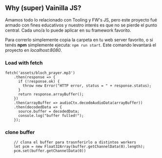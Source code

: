 ## Why (super) Vainilla JS?
Amamos todo lo relacionado con Tooling y FW's JS, pero este proyecto fué armado con fines educativos y nuestro interés es que no se pierde el punto central. Cada uno/a lo puede aplicar en su framework favorito. 

Para correrlo simplemente copia la carpeta en tu web server favorito, o si tenés **npm** simplemente ejecuta: `npm run start`. Este comando levantará el proyecto en _localhost:8080_.

### Load with fetch

```JS
fetch('assets/bloch_prayer.mp3')
    .then(response => {
      if (!response.ok) {
        throw new Error("HTTP error, status = " + response.status);
      }
      return response.arrayBuffer();
    })
    .then(arrayBuffer => audioCtx.decodeAudioData(arrayBuffer))
    .then(decodedData => {
      source.buffer = decodedData;
      console.log("buffer fulled!");
    });
```

### clone buffer
```JS
    // clona el buffer para trasnferirlo a distintos workers
    let pcm = new Float32Array(buffer.getChannelData(0).length);
    pcm.set(buffer.getChannelData(0))
```